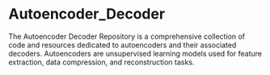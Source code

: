 # Autoencoder_Decoder
The Autoencoder Decoder Repository is a comprehensive collection of code and resources dedicated to autoencoders and their associated decoders. Autoencoders are unsupervised learning models used for feature extraction, data compression, and reconstruction tasks. 
